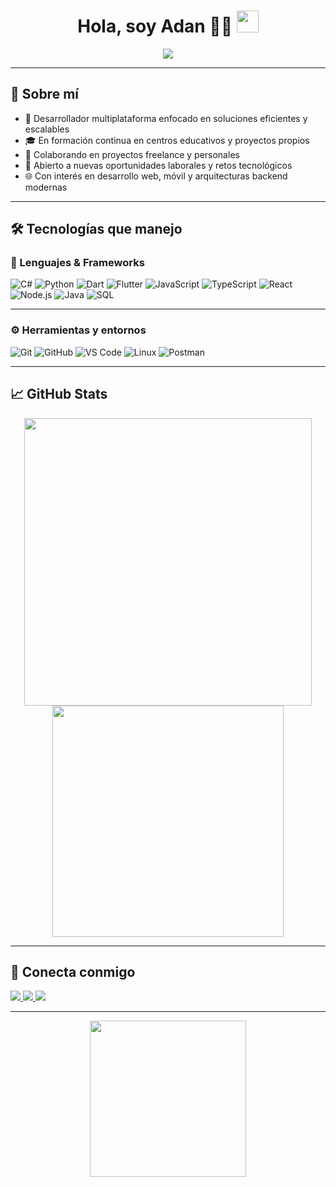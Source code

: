 <h1 align="center"><b>Hola, soy Adan 👨‍💻</b> <img src="https://media.giphy.com/media/hvRJCLFzcasrR4ia7z/giphy.gif" width="35"></h1>

<p align="center">
  <a href="https://github.com/DenverCoder1/readme-typing-svg">
    <img src="https://readme-typing-svg.herokuapp.com?font=Fira+Code&pause=1000&color=00FFFF&center=true&vCenter=true&width=600&lines=Desarrollador+multiplataforma;Apasionado+por+la+innovación+y+el+código;Construyendo+soluciones+reales;Siempre+explorando+nuevas+tecnologías">
  </a>
</p>

---

## 🚀 Sobre mí

- 💼 Desarrollador multiplataforma enfocado en soluciones eficientes y escalables
- 🎓 En formación continua en centros educativos y proyectos propios
- 🤝 Colaborando en proyectos freelance y personales
- 🔎 Abierto a nuevas oportunidades laborales y retos tecnológicos
- 🌐 Con interés en desarrollo web, móvil y arquitecturas backend modernas

---

## 🛠️ Tecnologías que manejo

### 🧠 Lenguajes & Frameworks

![C#](https://img.shields.io/badge/C%23-239120?style=for-the-badge&logo=c-sharp&logoColor=white)
![Python](https://img.shields.io/badge/Python-3776AB?style=for-the-badge&logo=python&logoColor=white)
![Dart](https://img.shields.io/badge/Dart-0175C2?style=for-the-badge&logo=dart&logoColor=white)
![Flutter](https://img.shields.io/badge/Flutter-02569B?style=for-the-badge&logo=flutter&logoColor=white)
![JavaScript](https://img.shields.io/badge/JavaScript-F7DF1E?style=for-the-badge&logo=javascript&logoColor=black)
![TypeScript](https://img.shields.io/badge/TypeScript-007ACC?style=for-the-badge&logo=typescript&logoColor=white)
![React](https://img.shields.io/badge/React-20232A?style=for-the-badge&logo=react&logoColor=61DAFB)
![Node.js](https://img.shields.io/badge/Node.js-339933?style=for-the-badge&logo=nodedotjs&logoColor=white)
![Java](https://img.shields.io/badge/Java-ED8B00?style=for-the-badge&logo=openjdk&logoColor=white)
![SQL](https://img.shields.io/badge/SQL-005C84?style=for-the-badge&logo=postgresql&logoColor=white)

---

### ⚙️ Herramientas y entornos

![Git](https://img.shields.io/badge/Git-F05032?style=for-the-badge&logo=git&logoColor=white)
![GitHub](https://img.shields.io/badge/GitHub-181717?style=for-the-badge&logo=github&logoColor=white)
![VS Code](https://img.shields.io/badge/VSCode-007ACC?style=for-the-badge&logo=visual-studio-code&logoColor=white)
![Linux](https://img.shields.io/badge/Linux-FCC624?style=for-the-badge&logo=linux&logoColor=black)
![Postman](https://img.shields.io/badge/Postman-FF6C37?style=for-the-badge&logo=postman&logoColor=white)

---

## 📈 GitHub Stats

<p align="center">
  <img src="https://github-readme-stats.vercel.app/api?username=adanh96&include_all_commits=true&count_private=true&show_icons=true&theme=radical&line_height=25" width="460"/>
  <img src="https://github-readme-stats.vercel.app/api/top-langs/?username=adanh96&layout=compact&langs_count=8&theme=radical" width="370"/>
</p>

---

## 🤝 Conecta conmigo

<p align="left">
  <a href="https://linkedin.com/in/adanh96" target="_blank">
    <img src="https://img.shields.io/badge/LinkedIn-adanh96-0A66C2?style=for-the-badge&logo=linkedin&logoColor=white"/>
  </a>
  <a href="https://twitter.com/adanh96" target="_blank">
    <img src="https://img.shields.io/badge/Twitter-@adanh96-1DA1F2?style=for-the-badge&logo=twitter&logoColor=white"/>
  </a>
  <a href="mailto:adanh96dam@gmail.com" target="_blank">
    <img src="https://img.shields.io/badge/Gmail-adanh96dam@gmail.com-EA4335?style=for-the-badge&logo=gmail&logoColor=white"/>
  </a>
</p>

---

<p align="center">
  <img src="https://user-images.githubusercontent.com/73097560/115834477-dbab4500-a447-11eb-908a-139a6edaec5c.gif" width="250"/>
</p>



